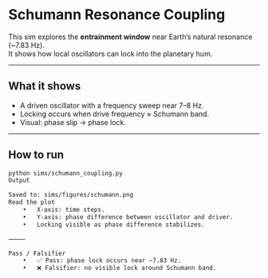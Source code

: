 # Schumann Resonance Coupling

This sim explores the **entrainment window** near Earth’s natural resonance (~7.83 Hz).  
It shows how local oscillators can lock into the planetary hum.

---

## What it shows
- A driven oscillator with a frequency sweep near 7–8 Hz.
- Locking occurs when drive frequency ≈ Schumann band.
- Visual: phase slip → phase lock.

---

## How to run
```bash
python sims/schumann_coupling.py
Output

Saved to: sims/figures/schumann.png
Read the plot
	•	X-axis: time steps.
	•	Y-axis: phase difference between oscillator and driver.
	•	Locking visible as phase difference stabilizes.

⸻

Pass / Falsifier
	•	✅ Pass: phase lock occurs near ~7.83 Hz.
	•	❌ Falsifier: no visible lock around Schumann band.
